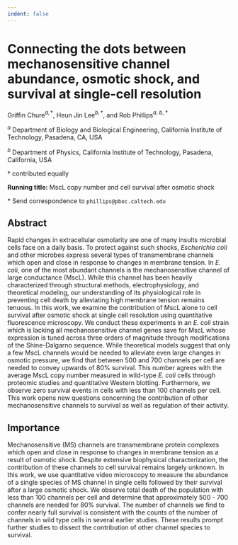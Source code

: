 ```yaml
---
indent: false
---
```


# Connecting the dots between mechanosensitive channel abundance, osmotic shock, and survival at single-cell resolution  

Griffin Chure$^{a, \dagger}$, Heun Jin Lee$^{b, \dagger}$, and Rob Phillips$^{a,\ b,\ *}$

$^a$ Department of Biology and Biological Engineering, California Institute of Technology, Pasadena, CA, USA

$^b$ Department of Physics, California Institute of Technology, Pasadena, California, USA

$\dagger$ contributed equally

**Running title:** MscL copy number and cell survival after osmotic shock

\* Send correspondence to `phillips@pboc.caltech.edu`

## Abstract
Rapid changes in extracellular osmolarity are one of many insults microbial
cells face on a daily basis. To protect against such shocks,
*Escherichia coli* and other microbes express several types of transmembrane
channels which open and close in response to changes in membrane tension. In
*E. coli*, one of the most abundant channels is the mechanosensitive
channel of large conductance (MscL). While this channel has been heavily
characterized through structural methods, electrophysiology, and theoretical
modeling, our understanding of its physiological role in preventing cell
death by alleviating high membrane tension remains tenuous. In this work, we
examine the contribution of MscL alone to cell survival after osmotic shock
at single cell resolution using quantitative fluorescence microscopy. We
conduct these experiments in an *E. coli* strain which is lacking all
mechanosensitive channel genes save for MscL whose expression is tuned across
three orders of magnitude through modifications of the Shine-Dalgarno
sequence. While theoretical models suggest that only a few MscL channels
would be needed to alleviate even large changes in osmotic pressure, we find
that between 500 and 700 channels per cell are needed to convey upwards of
80% survival. This number agrees with the average MscL copy number measured
in wild-type *E. coli* cells through proteomic studies and quantitative
Western blotting. Furthermore, we observe zero survival events in cells with
less than 100 channels per cell. This work opens new questions concerning the
contribution of other mechanosensitive channels to survival as well as
regulation of their activity.

## Importance
Mechanosensitive (MS) channels are transmembrane protein complexes which open
and close in response to changes in membrane tension as a result of osmotic
shock. Despite extensive biophysical characterization, the contribution of
these channels to cell survival remains largely unknown. In this work, we use
quantitative video microscopy to measure the abundance of a single species of
MS channel in single cells followed by their survival after a large osmotic
shock. We observe total death of the population with less than 100 channels
per cell and determine that approximately 500 - 700 channels are needed for 80% survival.
The number of channels we find to confer nearly full survival is consistent
with the counts of the number of channels in wild type cells in several
earlier studies. These results prompt further studies to dissect the
contribution of other channel species to survival.